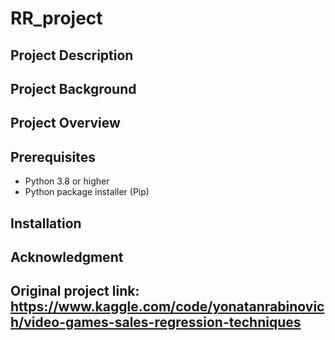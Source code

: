 # RR_project


## Project Description


## Project Background

## Project Overview






## Prerequisites

- Python 3.8 or higher
- Python package installer (Pip)

  
## Installation




## Acknowledgment




## Original project link: https://www.kaggle.com/code/yonatanrabinovich/video-games-sales-regression-techniques
